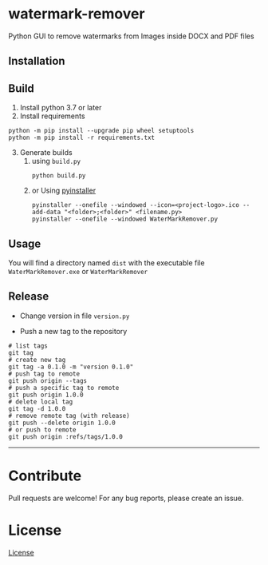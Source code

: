 # watermark-remover

Python GUI to remove watermarks from Images inside DOCX and PDF files

## Installation

## Build

1. Install python 3.7 or later
2. Install requirements

  ```shell
  python -m pip install --upgrade pip wheel setuptools
  python -m pip install -r requirements.txt
  ```

3. Generate builds
    1. using `build.py`
       ```shell
       python build.py
       ```
    2. or Using [pyinstaller](https://pyinstaller.readthedocs.io/en/stable/index.html)
       ```shell
       pyinstaller --onefile --windowed --icon=<project-logo>.ico --add-data "<folder>;<folder>" <filename.py>
       pyinstaller --onefile --windowed WaterMarkRemover.py
       ```

## Usage

You will find a directory named `dist` with the executable file `WaterMarkRemover.exe` or `WaterMarkRemover`

## Release

- Change version in file ```version.py```

- Push a new tag to the repository

```
# list tags
git tag
# create new tag
git tag -a 0.1.0 -m "version 0.1.0"
# push tag to remote
git push origin --tags
# push a specific tag to remote
git push origin 1.0.0
# delete local tag
git tag -d 1.0.0
# remove remote tag (with release)
git push --delete origin 1.0.0
# or push to remote
git push origin :refs/tags/1.0.0
```

-----------------------------------------------------------------------------------

# Contribute

Pull requests are welcome! For any bug reports, please create an issue.

# License

[License](LICENSE)